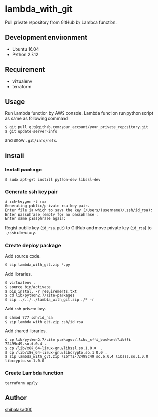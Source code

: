 # lambda\_with\_git

Pull private repository from GitHub by Lambda function.

## Development environment
- Ubuntu 16.04
- Python 2.7.12

## Requirement
- virtualenv
- terraform

## Usage
Run Lambda function by AWS console.
Lambda function run python script as same as following command

```
$ git pull git@github.com:your_account/your_private_repository.git
$ git update-server-info
```

and show `.git/info/refs`.

## Install

### Install package
```
$ sudo apt-get install python-dev libssl-dev
```

### Generate ssh key pair
```
$ ssh-keygen -t rsa
Generating public/private rsa key pair.
Enter file in which to save the key (/Users/(username)/.ssh/id_rsa):
Enter passphrase (empty for no passphrase):
Enter same passphrase again:
```

Regist public key (`id_rsa.pub`) to GitHub and move private key (`id_rsa`) to `./ssh` directory.

### Create deploy package
Add source code.

```
$ zip lambda_with_git.zip *.py
```

Add libraries.

```
$ virtualenv .
$ source bin/activate
$ pip install -r requirements.txt
$ cd lib/python2.7/site-packages
$ zip ../../../lambda_with_git.zip ./* -r
```

Add ssh private key.

```
$ chmod 777 ssh/id_rsa
$ zip lambda_with_git.zip ssh/id_rsa
```

Add shared libraries.

```
$ cp lib/python2.7/site-packages/.libs_cffi_backend/libffi-72499c49.so.6.0.4 .
$ cp /lib/x86_64-linux-gnu/libssl.so.1.0.0  .
$ cp /lib/x86_64-linux-gnu/libcrypto.so.1.0.0 .
$ zip lambda_with_git.zip libffi-72499c49.so.6.0.4 libssl.so.1.0.0 libcrypto.so.1.0.0
```

### Create Lambda function
```
terraform apply
```

## Author
[shibataka000](https://github.com/shibataka000)
